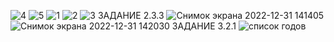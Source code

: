 ![4](https://user-images.githubusercontent.com/71066990/210051964-ab07c4d1-f9be-4126-b0b8-de57c5b45de5.jpg)
![5](https://user-images.githubusercontent.com/71066990/210051966-60f55f80-7a62-4eca-99e4-51d79dcac1f2.jpg)
![1](https://user-images.githubusercontent.com/71066990/210051967-dabfb871-bc7f-406c-ad84-1d9d1710262f.jpg)
![2](https://user-images.githubusercontent.com/71066990/210051961-2aac0cd7-e350-4f6a-98ee-d098fb70971f.jpg)
![3](https://user-images.githubusercontent.com/71066990/210051963-7feaa7ac-102d-4573-9ff9-da640707f7b1.jpg)
ЗАДАНИЕ 2.3.3
![Снимок экрана 2022-12-31 141405](https://user-images.githubusercontent.com/71066990/210131659-6cfdf830-e656-4b70-a7a0-224d3c26cb12.jpg)
![Снимок экрана 2022-12-31 142030](https://user-images.githubusercontent.com/71066990/210131660-1eb770c5-25d7-4783-ba0c-9f3a3220279f.jpg)
ЗАДАНИЕ 3.2.1
![список годов](https://user-images.githubusercontent.com/71066990/210135097-8ee45402-6691-4431-b11b-4839f70e5136.jpg)
